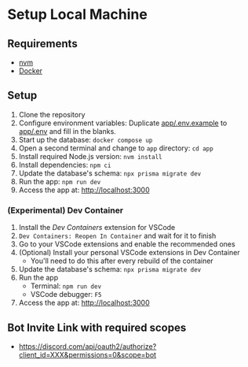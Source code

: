 # Setup Local Machine

## Requirements

- [nvm](https://github.com/nvm-sh/nvm)
- [Docker](https://www.docker.com/)

## Setup

1. Clone the repository
2. Configure environment variables: Duplicate [app/.env.example](../app/.env.example) to [app/.env](../app/.env) and fill in the blanks.
3. Start up the database: `docker compose up`
4. Open a second terminal and change to `app` directory: `cd app`
5. Install required Node.js version: `nvm install`
6. Install dependencies: `npm ci`
7. Update the database's schema: `npx prisma migrate dev`
8. Run the app: `npm run dev`
9. Access the app at: <http://localhost:3000>

### (Experimental) Dev Container

1. Install the _Dev Containers_ extension for VSCode
2. `Dev Containers: Reopen In Container` and wait for it to finish
3. Go to your VSCode extensions and enable the recommended ones
4. (Optional) Install your personal VSCode extensions in Dev Container
   - You'll need to do this after every rebuild of the container
5. Update the database's schema: `npx prisma migrate dev`
6. Run the app
   - Terminal: `npm run dev`
   - VSCode debugger: `F5`
7. Access the app at: <http://localhost:3000>

## Bot Invite Link with required scopes

- <https://discord.com/api/oauth2/authorize?client_id=XXX&permissions=0&scope=bot>
